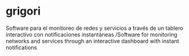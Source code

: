 # grigori
Software para el monitoreo de redes y servicios a través de un tablero interactivo con notificaciones instantáneas /Software for monitoring networks and services through an interactive dashboard with instant notifications
